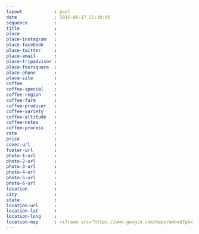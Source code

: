 ```yaml
---
layout            : post
date              : 2016-06-17 21:10:00
sequence          : 
title             : 
place             : 
place-instagram   : 
place-facebook    : 
place-twitter     : 
place-email       : 
place-tripadvisor : 
place-foursquare  : 
place-phone       : 
place-site        : 
coffee            : 
coffee-special    : 
coffee-region     : 
coffee-farm       : 
coffee-producer   : 
coffee-variety    : 
coffee-altitude   : 
coffee-notes      : 
coffee-process    : 
rate              : 
price             : 
cover-url         : 
footer-url        : 
photo-1-url       : 
photo-2-url       : 
photo-3-url       : 
photo-4-url       : 
photo-5-url       : 
photo-6-url       : 
location          : 
city              : 
state             : 
location-url      : 
location-lat      : 
location-long     : 
location-map      : <iframe src="https://www.google.com/maps/embed?pb=!1m18!1m12!1m3!1d3981.2438536756!2d-38.490010485731034!3d-3.757010744369502!2m3!1f0!2f0!3f0!3m2!1i1024!2i768!4f13.1!3m3!1m2!1s0x7c74582286dd3f1%3A0xde4a1b04f806edb5!2sShopping+Iguatemi!5e0!3m2!1spt-BR!2sbr!4v1468175717525"" width="100%" height="450" frameborder="0" style="border:0" scrolling="no"></iframe>
---
```

